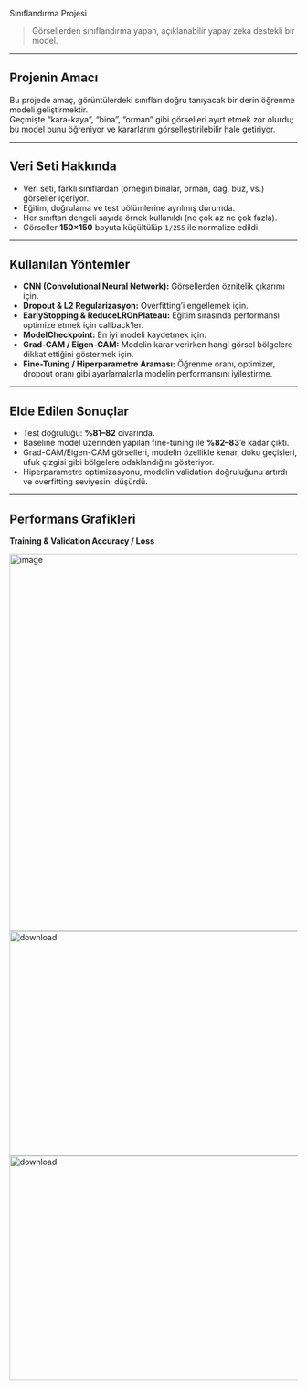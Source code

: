 Sınıflandırma Projesi

> Görsellerden sınıflandırma yapan, açıklanabilir yapay zeka destekli bir model.

---

## Projenin Amacı

Bu projede amaç, görüntülerdeki sınıfları doğru tanıyacak bir derin öğrenme modeli geliştirmektir.  
Geçmişte “kara-kaya”, “bina”, “orman” gibi görselleri ayırt etmek zor olurdu; bu model bunu öğreniyor ve kararlarını görselleştirilebilir hale getiriyor.

---

## Veri Seti Hakkında

- Veri seti, farklı sınıflardan (örneğin binalar, orman, dağ, buz, vs.) görseller içeriyor.  
- Eğitim, doğrulama ve test bölümlerine ayrılmış durumda.  
- Her sınıftan dengeli sayıda örnek kullanıldı (ne çok az ne çok fazla).  
- Görseller **150×150** boyuta küçültülüp `1/255` ile normalize edildi.  

---

## Kullanılan Yöntemler

- **CNN (Convolutional Neural Network):** Görsellerden öznitelik çıkarımı için.  
- **Dropout & L2 Regularizasyon:** Overfitting’i engellemek için.  
- **EarlyStopping & ReduceLROnPlateau:** Eğitim sırasında performansı optimize etmek için callback’ler.  
- **ModelCheckpoint:** En iyi modeli kaydetmek için.  
- **Grad-CAM / Eigen-CAM:** Modelin karar verirken hangi görsel bölgelere dikkat ettiğini göstermek için.  
- **Fine-Tuning / Hiperparametre Araması:** Öğrenme oranı, optimizer, dropout oranı gibi ayarlamalarla modelin performansını iyileştirme.

---

## Elde Edilen Sonuçlar

- Test doğruluğu: **%81–82** civarında.  
- Baseline model üzerinden yapılan fine-tuning ile **%82–83**’e kadar çıktı.  
- Grad-CAM/Eigen-CAM görselleri, modelin özellikle kenar, doku geçişleri, ufuk çizgisi gibi bölgelere odaklandığını gösteriyor.  
- Hiperparametre optimizasyonu, modelin validation doğruluğunu artırdı ve overfitting seviyesini düşürdü.

---

##  Performans Grafikleri

**Training & Validation Accuracy / Loss**

<img width="705" height="661" alt="image" src="https://github.com/user-attachments/assets/c585e7b2-5325-47d3-9ef8-1b52543a8e91" />

<img width="536" height="393" alt="download" src="https://github.com/user-attachments/assets/00acd298-cc07-4b8d-bd3c-71e0dd060895" />

<img width="536" height="393" alt="download" src="https://github.com/user-attachments/assets/59954397-df85-45bd-b480-8e741605746d" />













